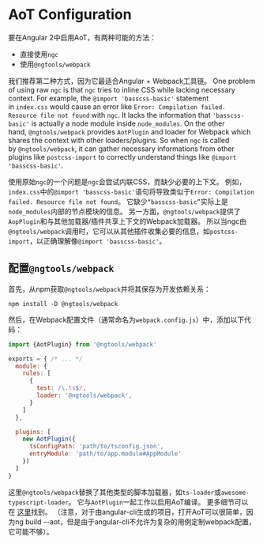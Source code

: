# AoT Configuration

要在Angular 2中启用AoT，有两种可能的方法：

- 直接使用`ngc` 
- 使用`@ngtools/webpack`

我们推荐第二种方式，因为它最适合Angular + Webpack工具链。 One problem of using raw `ngc` is that `ngc` tries to inline CSS while lacking necessary context. For example, the `@import 'basscss-basic'` statement in `index.css` would cause an error like `Error: Compilation failed. Resource file not found` with `ngc`. It lacks the information that `'basscss-basic'` is actually a node module inside `node_modules`. On the other hand, `@ngtools/webpack` provides `AotPlugin` and loader for Webpack which shares the context with other loaders/plugins. So when `ngc` is called by `@ngtools/webpack`, it can gather necessary informations from other plugins like `postcss-import` to correctly understand things like `@import 'basscss-basic'`.

使用原始`ngc`的一个问题是`ngc`会尝试内联CSS，而缺少必要的上下文。 例如，`index.css`中的`@import 'basscss-basic'`语句将导致类似于`Error: Compilation failed. Resource file not found`。 它缺少`“basscss-basic”`实际上是`node_modules`内部的节点模块的信息。 另一方面，`@ngtools/webpack`提供了`AopPlugin`和与其他加载器/插件共享上下文的Webpack加载器。 所以当ngc由`@ngtools/webpack`调用时，它可以从其他插件收集必要的信息，如`postcss-import`，以正确理解像`@import 'basscss-basic'`。

## 配置`@ngtools/webpack`

首先，从npm获取`@ngtools/webpack`并将其保存为开发依赖关系：

```
npm install -D @ngtools/webpack

```

然后，在Webpack配置文件（通常命名为`webpack.config.js`）中，添加以下代码：

```javascript
import {AotPlugin} from '@ngtools/webpack'

exports = { /* ... */
  module: {
    rules: [
      {
        test: /\.ts$/,
        loader: '@ngtools/webpack',
      }
    ]
  },

  plugins: [
    new AotPlugin({
      tsConfigPath: 'path/to/tsconfig.json',
      entryModule: 'path/to/app.module#AppModule'
    })
  ]
}
```

这里`@ngtools/webpack`替换了其他类型的脚本加载器，如`ts-loader`或`awesome-typescript-loader`。 它与`AotPlugin`一起工作以启用AoT编译。 更多细节可以在 [这里](https://github.com/angular/angular-cli/tree/master/packages/webpack)找到。
（注意，对于由angular-cli生成的项目，打开AoT可以很简单，因为ng build --aot，但是由于angular-cli不允许为复杂的用例定制webpack配置，它可能不够）。